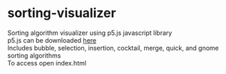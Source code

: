 # sorting-visualizer
Sorting algorithm visualizer using p5.js javascript library  
p5.js can be downloaded [here](https://p5js.org/download)  
Includes bubble, selection, insertion, cocktail, merge, quick, and gnome sorting algorithms  
To access open index.html    